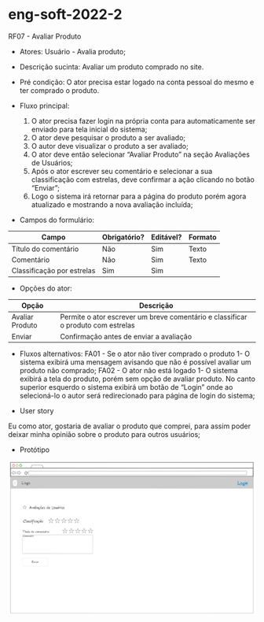# eng-soft-2022-2

RF07 - Avaliar Produto

- Atores:
Usuário - Avalia produto;
- Descrição sucinta:
Avaliar um produto comprado no site.
- Pré condição:
O ator precisa estar logado na conta pessoal do mesmo e ter comprado o produto.
- Fluxo principal:
	1. O ator precisa fazer login na própria conta para automaticamente ser enviado para tela inicial do sistema;
	2. O ator deve pesquisar o produto a ser avaliado;
	3. O autor deve visualizar o produto a ser avaliado;
	4. O ator deve então selecionar “Avaliar Produto” na seção Avaliações de Usuários;
	5. Após o ator escrever seu comentário e selecionar a sua classificação com estrelas, deve confirmar a ação clicando no botão “Enviar”;
	6. Logo o sistema irá retornar para a página do produto porém agora atualizado e mostrando a nova avaliação incluída;
	
- Campos do formulário:


| Campo  | Obrigatório? | Editável? | Formato |
| ------------- | ------------- | ------------- | ------------- |
| Título do comentário  | Não  | Sim  | Texto  |
| Comentário  | Não  | Sim  | Texto  |
| Classificação por estrelas  | Sim  | Sim  |   |



- Opções do ator:

| Opção  | Descrição |
| ------------- | ------------- |
| Avaliar Produto | Permite o ator escrever um breve comentário e classificar o produto com estrelas |
| Enviar | Confirmação antes de enviar a avaliação |




- Fluxos alternativos:
FA01 - Se o ator não tiver comprado o produto
	1- O sistema exibirá uma mensagem avisando que não é possível avaliar um produto não comprado;
FA02 - O ator não está logado
	1- O sistema exibirá a tela do produto, porém sem opção de avaliar produto. No canto superior esquerdo o sistema exibirá um botão de “Login” onde ao selecioná-lo o autor será redirecionado para página de login do sistema;

- User story

Eu como ator, gostaria de avaliar o produto que comprei, para assim poder deixar minha opinião sobre o produto para outros usuários;

- Protótipo


![RF07](prototipo_RF07.PNG)




